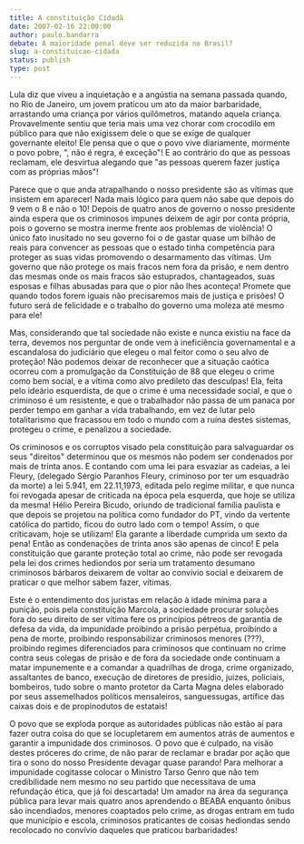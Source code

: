 ```yaml
---
title: A constituição Cidadã
date: 2007-02-16 22:00:00
author: paulo.bandarra
debate: A maioridade penal deve ser reduzida no Brasil?
slug: a-constituicao-cidada
status: publish 
type: post
---
```


Lula diz que viveu a inquietação e a angústia na semana passada quando, no Rio de Janeiro, um jovem praticou um ato da maior barbaridade, arrastando uma criança por vários quilômetros, matando aquela criança. Provavelmente sentiu que teria mais uma vez chorar com crocodilo em público para que não exigissem dele o que se exige de qualquer governante eleito! Ele pensa que o que o povo vive diariamente, mormente o povo pobre, ", não é regra, é exceção"! E ao contrário do que as pessoas reclamam, ele desvirtua alegando que "as pessoas querem fazer justiça com as próprias mãos"!  

Parece que o que anda atrapalhando o nosso presidente são as vítimas que insistem em aparecer! Nada mais lógico para quem não sabe que depois do 9 vem o 8 e não o 10! Depois de quatro anos de governo o nosso presidente ainda espera que os criminosos impunes deixem de agir por conta própria, pois o governo se mostra inerme frente aos problemas de violência! O único fato inusitado no seu governo foi o de gastar quase um bilhão de reais para convencer as pessoas que o estado tinha competência para proteger as suas vidas promovendo o desarmamento das vítimas. Um governo que não protege os mais fracos nem fora da prisão, e nem dentro das mesmas onde os mais fracos são estuprados, chantageados, suas esposas e filhas abusadas para que o pior não lhes aconteça! Promete que quando todos forem iguais não precisaremos mais de justiça e prisões! O futuro será de felicidade e o trabalho do governo uma moleza até mesmo para ele!  

Mas, considerando que tal sociedade não existe e nunca existiu na face da terra, devemos nos perguntar de onde vem à ineficiência governamental e a escandalosa do judiciário que elegeu o mal feitor como o seu alvo de proteção! Não podemos deixar de reconhecer que a situação caótica ocorreu com a promulgação da Constituição de 88 que elegeu o crime como bem social, e a vítima como alvo predileto das desculpas! Ela, feita pelo ideário esquerdista, de que o crime é uma necessidade social, e que o criminoso é um resistente, e que o trabalhador não passa de um panaca por perder tempo em ganhar a vida trabalhando, em vez de lutar pelo totalitarismo que fracassou em todo o mundo com a ruína destes sistemas, protegeu o crime, e penalizou a sociedade.  

Os criminosos e os corruptos visado pela constituição para salvaguardar os seus "direitos" determinou que os mesmos não podem ser condenados por mais de trinta anos. E contando com uma lei para esvaziar as cadeias, a lei Fleury, (delegado Sérgio Paranhos Fleury, criminoso por ter um esquadrão da morte) a lei 5.941, em 22.11,1973, editada pelo regime militar, e que nunca foi revogada apesar de criticada na época pela esquerda, que hoje se utiliza da mesma! Hélio Pereira Bicudo, oriundo de tradicional família paulista e que depois se projetou na política como fundador do PT, vindo da vertente católica do partido, ficou do outro lado com o tempo! Assim, o que criticavam, hoje se utilizam! Ela garante a liberdade cumprida um sexto da pena! Então as condenações de trinta anos são apenas de cinco! E pela constituição que garante proteção total ao crime, não pode ser revogada pela lei dos crimes hediondos por seria um tratamento desumano criminosos bárbaros deixarem de voltar ao convívio social e deixarem de praticar o que melhor sabem fazer, vítimas.  

Este é o entendimento dos juristas em relação à idade mínima para a punição, pois pela constituição Marcola, a sociedade procurar soluções fora do seu direito de ser vítima fere os princípios pétreos de garantia de defesa da vida, da impunidade proibindo a prisão perpétua, proibindo a pena de morte, proibindo responsabilizar criminosos menores (???), proibindo regimes diferenciados para criminosos que continuam no crime contra seus colegas de prisão e de fora da sociedade onde continuam a matar impunemente e a comandar a quadrilhas de droga, crime organizado, assaltantes de banco, execução de diretores de presídio, juizes, policiais, bombeiros, tudo sobre o manto protetor da Carta Magna deles elaborado por seus assemelhados políticos mensaleiros, sanguessugas, artífice das caixas dois e de propinodutos de estatais!  

O povo que se exploda porque as autoridades públicas não estão aí para fazer outra coisa do que se locupletarem em aumentos atrás de aumentos e garantir a impunidade dos criminosos. O povo que é culpado, na visão destes próceres do crime, de não parar de reclamar e bradar por ação que tira o sono do nosso Presidente devagar quase parando! Para melhorar a impunidade cogitasse colocar o Ministro Tarso Genro que não tem credibilidade nem mesmo no seu partido que necessitava de uma refundação ética, que já foi descartada! Um amador na área da segurança pública para levar mais quatro anos aprendendo o BEABA enquanto ônibus são incendiados, menores coaptados pelo crime, as drogas entram em tudo que município e escola, criminosos praticantes de coisas hediondas sendo recolocado no convívio daqueles que praticou barbaridades!
